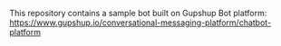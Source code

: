 This repository contains a sample bot built on Gupshup Bot platform: https://www.gupshup.io/conversational-messaging-platform/chatbot-platform